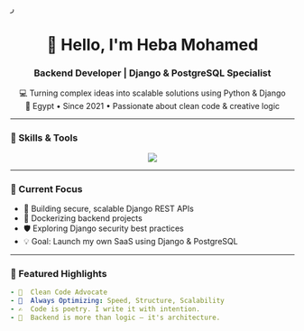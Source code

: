 ر<!-- Header -->
<h1 align="center">👋 Hello, I'm Heba Mohamed</h1>
<h3 align="center">Backend Developer | Django & PostgreSQL Specialist</h3>

<p align="center">
  💻 Turning complex ideas into scalable solutions using Python & Django<br>
  📍 Egypt • Since 2021 • Passionate about clean code & creative logic
</p>

---

### 🧰 Skills & Tools

<div align="center">
  <img src="https://skillicons.dev/icons?i=python,django,postgresql,git,github,docker,html,css,tailwind,cpp,java" />
</div>

---

### 🚀 Current Focus

- 🔧 Building secure, scalable Django REST APIs  
- 🐳 Dockerizing backend projects  
- 🛡️ Exploring Django security best practices  
- 💡 Goal: Launch my own SaaS using Django & PostgreSQL

---

### 🌟 Featured Highlights

```yaml
- 🔄  Clean Code Advocate
- 🎯  Always Optimizing: Speed, Structure, Scalability
- ✍️  Code is poetry. I write it with intention.
- 🧩  Backend is more than logic — it's architecture.
